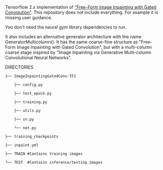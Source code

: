 Tensorflow 2.x implementation of ["Free-Form Image Inpainting with Gated Convolution"](https://github.com/JiahuiYu/generative_inpainting). 
This repository does not include everything. For example it is missing user guidance. 

You don't need the neural gym library dependencies to run. 

It also includes an alternative generator architecture with the name GeneratorMulticolumn(). It has the same coarse-fine structure as "Free-Form Image Inpainting with Gated Convolution", but with a multi-column coarse stage inspired by "Image Inpainting via Generative Multi-column Convolutional Neural Networks".


DIRECTORIES

    ├── ImageInpaintingGatedConv-TF2

        ├── config.py

        ├── test_epoch.py

        ├── training.py

        ├── utils.py

        ├── sn.py

        └── net.py

    ├── training_checkpoints

    ├── inpaint.yml

    ├── TRAIN #Contains training images 
    
    └── TEST  #Contains inference/testing images

